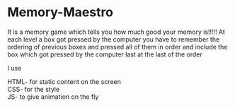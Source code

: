 # Memory-Maestro
It is a memory game which tells you how much good your memory is!!!!!
At each level a box got pressed by the computer you have to remember the ordering of previous boxes and pressed all of them in order and include the box which got pressed by the computer last at the last of the order

I use 
 
 HTML- for static content on the screen      
 CSS- for the style   
 JS- to give animation on the fly  
